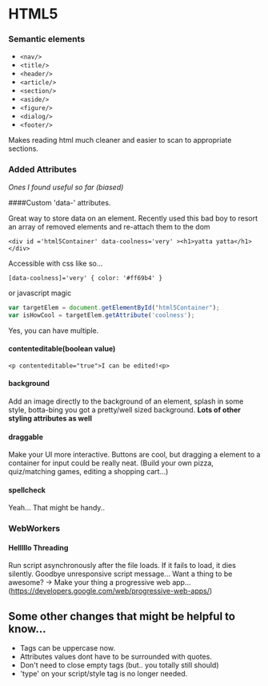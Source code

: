 # HTML5

### Semantic elements

- `<nav/>`
- `<title/>`
- `<header/>`
- `<article/>`
- `<section/>`
- `<aside/>`
- `<figure/>`
- `<dialog/>`
- `<footer/>`

Makes reading html much cleaner and easier to scan to appropriate sections.


### Added Attributes
*Ones I found useful so far (biased)*

####Custom 'data-' attributes.

Great way to store data on an element.
Recently used this bad boy to resort an array of removed elements and re-attach them to the dom

`<div id ='html5Container' data-coolness='very' ><h1>yatta yatta</h1></div>`

Accessible with css like so...

`[data-coolness]='very' {
  color: '#ff69b4'
  }`

   or javascript magic
```javascript
var targetElem = document.getElementById("html5Container");
var isHowCool = targetElem.getAttribute('coolness');
```

Yes, you can have multiple.

#### contenteditable(boolean value)

`<p contenteditable="true">I can be edited!<p>`

#### background
Add an image directly to the background of an element, splash in some style, botta-bing you got a pretty/well sized background.
**Lots of other styling attributes as well**

#### draggable
Make your UI more interactive. Buttons are cool, but dragging a element to a container for input could be really neat. (Build your own pizza, quiz/matching games, editing a shopping cart...)

#### spellcheck
Yeah... That might be handy..

### WebWorkers
#### Helllllo Threading

Run script asynchronously after the file loads. If it fails to load, it dies silently. Goodbye unresponsive script message... Want a thing to be awesome? -> Make your thing a progressive web app... (https://developers.google.com/web/progressive-web-apps/)

## Some other changes that might be helpful to know...
  - Tags can be uppercase now.
  - Attributes values dont have to be surrounded with quotes.
  - Don't need to close empty tags (but.. you totally still should)
  - 'type' on your script/style tag is no longer needed.
